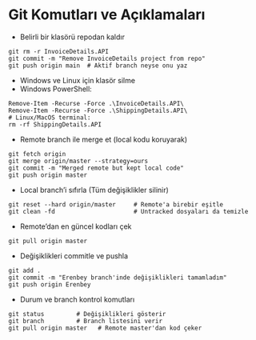 # Git Komutları ve Açıklamaları

* Belirli bir klasörü repodan kaldır
```razor
git rm -r InvoiceDetails.API
git commit -m "Remove InvoiceDetails project from repo"
git push origin main  # Aktif branch neyse onu yaz
```

* Windows ve Linux için klasör silme
* Windows PowerShell:
```razor
Remove-Item -Recurse -Force .\InvoiceDetails.API\
Remove-Item -Recurse -Force .\ShippingDetails.API\
# Linux/MacOS terminal:
rm -rf ShippingDetails.API
```

* Remote branch ile merge et (local kodu koruyarak)
```razor
git fetch origin
git merge origin/master --strategy=ours
git commit -m "Merged remote but kept local code"
git push origin master
```

* Local branch’i sıfırla (Tüm değişiklikler silinir)
```razor
git reset --hard origin/master     # Remote'a birebir eşitle
git clean -fd                      # Untracked dosyaları da temizle
```

* Remote’dan en güncel kodları çek
```razor
git pull origin master
```
* Değişiklikleri commitle ve pushla
```razor
git add .
git commit -m "Erenbey branch'inde değişiklikleri tamamladım"
git push origin Erenbey
```

* Durum ve branch kontrol komutları
```razor
git status         # Değişiklikleri gösterir
git branch         # Branch listesini verir
git pull origin master   # Remote master'dan kod çeker
```
